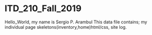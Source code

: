 # ITD_210_Fall_2019
Hello_World, my name is Sergio P. Arambul
This data file contains; my individual page skeletons(inventory,home)html/css, site log.
